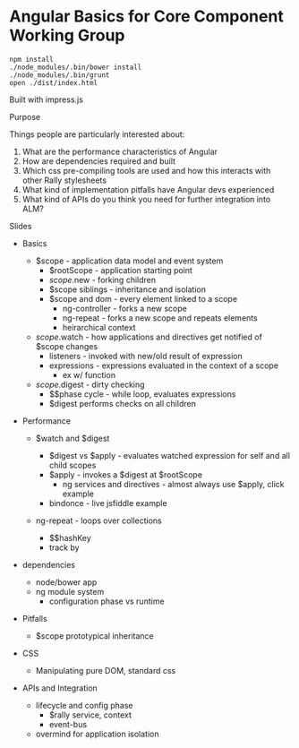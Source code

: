 Angular Basics for Core Component Working Group
===============================================
```
npm install
./node_modules/.bin/bower install
./node_modules/.bin/grunt
open ./dist/index.html
```

Built with impress.js

Purpose

Things people are particularly interested about:

1. What are the performance characteristics of Angular
2. How are dependencies required and built
3. Which css pre-compiling tools are used and how this interacts with other Rally stylesheets
4. What kind of implementation pitfalls have Angular devs experienced
5. What kind of APIs do you think you need for further integration into ALM?

Slides
* Basics
  * $scope - application data model and event system
    * $rootScope - application starting point
    * $scope.$new - forking children
    * $scope siblings - inheritance and isolation
    * $scope and dom - every element linked to a scope
      * ng-controller - forks a new scope
      * ng-repeat - forks a new scope and repeats elements
      * heirarchical context
  * $scope.$watch - how applications and directives get notified of $scope changes
    * listeners - invoked with new/old result of expression
    * expressions - expressions evaluated in the context of a scope
      * ex w/ function
  * $scope.$digest - dirty checking
    * $$phase cycle - while loop, evaluates expressions
    * $digest performs checks on all children

* Performance
  * $watch and $digest
    * $digest vs $apply - evaluates watched expression for self and all child scopes
    * $apply - invokes a $digest at $rootScope
      * ng services and directives - almost always use $apply, click example  
    * bindonce - live jsfiddle example
    
  * ng-repeat - loops over collections
    * $$hashKey
    * track by

* dependencies
  * node/bower app
  * ng module system
    * configuration phase vs runtime

* Pitfalls
  * $scope prototypical inheritance

* CSS
  * Manipulating pure DOM, standard css

* APIs and Integration
  * lifecycle and config phase
    * $rally service, context
    * event-bus
  * overmind for application isolation


